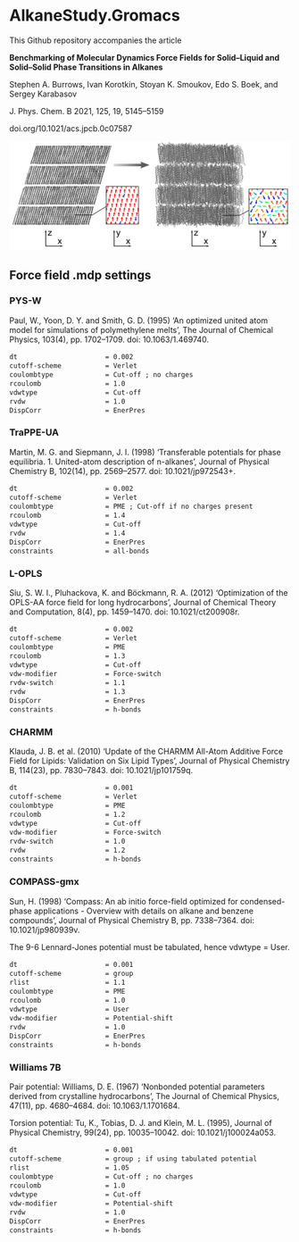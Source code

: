 # AlkaneStudy.Gromacs

This Github repository accompanies the article 

**Benchmarking of Molecular Dynamics Force Fields for Solid–Liquid and Solid–Solid Phase Transitions in Alkanes**

Stephen A. Burrows, Ivan Korotkin, Stoyan K. Smoukov, Edo S. Boek, and Sergey Karabasov

J. Phys. Chem. B 2021, 125, 19, 5145–5159

doi.org/10.1021/acs.jpcb.0c07587

![Graphical Abstract](https://github.com/SB8/AlkaneStudy.Gromacs/blob/master/abstract_graphic_v2.png?raw=true)


## Force field .mdp settings

### PYS-W
Paul, W., Yoon, D. Y. and Smith, G. D. (1995) ‘An optimized united atom model for simulations of polymethylene melts’, The Journal of Chemical Physics, 103(4), pp. 1702–1709. doi: 10.1063/1.469740.

```
dt                      = 0.002
cutoff-scheme           = Verlet
coulombtype             = Cut-off ; no charges
rcoulomb                = 1.0
vdwtype                 = Cut-off
rvdw                    = 1.0
DispCorr                = EnerPres
```

### TraPPE-UA
Martin, M. G. and Siepmann, J. I. (1998) ‘Transferable potentials for phase equilibria. 1. United-atom description of n-alkanes’, Journal of Physical Chemistry B, 102(14), pp. 2569–2577. doi: 10.1021/jp972543+.

```
dt                      = 0.002
cutoff-scheme           = Verlet
coulombtype             = PME ; Cut-off if no charges present
rcoulomb                = 1.4
vdwtype                 = Cut-off
rvdw                    = 1.4
DispCorr                = EnerPres
constraints             = all-bonds
```
### L-OPLS
Siu, S. W. I., Pluhackova, K. and Böckmann, R. A. (2012) ‘Optimization of the OPLS-AA force field for long hydrocarbons’, Journal of Chemical Theory and Computation, 8(4), pp. 1459–1470. doi: 10.1021/ct200908r.

```
dt                      = 0.002
cutoff-scheme           = Verlet
coulombtype             = PME
rcoulomb                = 1.3
vdwtype                 = Cut-off
vdw-modifier            = Force-switch
rvdw-switch             = 1.1
rvdw                    = 1.3
DispCorr                = EnerPres
constraints             = h-bonds
```
### CHARMM
Klauda, J. B. et al. (2010) ‘Update of the CHARMM All-Atom Additive Force Field for Lipids: Validation on Six Lipid Types’, Journal of Physical Chemistry B, 114(23), pp. 7830–7843. doi: 10.1021/jp101759q.

```
dt                      = 0.001
cutoff-scheme           = Verlet
coulombtype             = PME
rcoulomb                = 1.2
vdwtype                 = Cut-off
vdw-modifier            = Force-switch
rvdw-switch             = 1.0
rvdw                    = 1.2
constraints             = h-bonds
```

### COMPASS-gmx
Sun, H. (1998) ‘Compass: An ab initio force-field optimized for condensed-phase applications - Overview with details on alkane and benzene compounds’, Journal of Physical Chemistry B, pp. 7338–7364. doi: 10.1021/jp980939v.

The 9-6 Lennard-Jones potential must be tabulated, hence vdwtype = User.

```
dt                      = 0.001
cutoff-scheme           = group
rlist                   = 1.1
coulombtype             = PME
rcoulomb                = 1.0
vdwtype                 = User
vdw-modifier            = Potential-shift
rvdw                    = 1.0
DispCorr                = EnerPres
constraints             = h-bonds
```

### Williams 7B

Pair potential: Williams, D. E. (1967) ‘Nonbonded potential parameters derived from crystalline hydrocarbons’, The Journal of Chemical Physics, 47(11), pp. 4680–4684. doi: 10.1063/1.1701684.

Torsion potential: Tu, K., Tobias, D. J. and Klein, M. L. (1995), Journal of Physical Chemistry, 99(24), pp. 10035–10042. doi: 10.1021/j100024a053.

```
dt                      = 0.001
cutoff-scheme           = group ; if using tabulated potential
rlist                   = 1.05
coulombtype             = Cut-off ; no charges
rcoulomb                = 1.0
vdwtype                 = Cut-off
vdw-modifier            = Potential-shift
rvdw                    = 1.0
DispCorr                = EnerPres
constraints             = h-bonds
```

